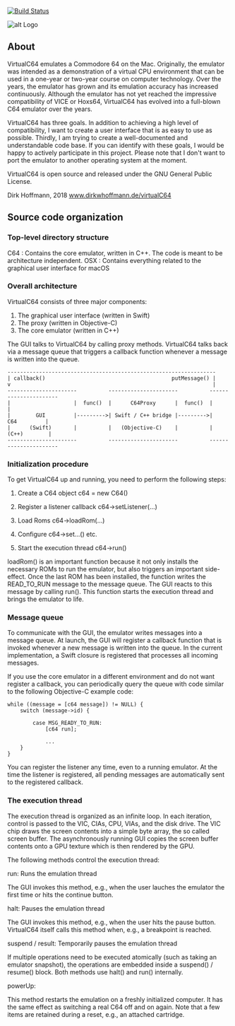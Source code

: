 [![Build Status](https://travis-ci.org/dirkwhoffmann/virtualc64.svg?branch=master)](https://travis-ci.org/dirkwhoffmann/virtualc64)

![alt Logo](http://www.dirkwhoffmann.de/virtualC64/pics/banner.png#1)

## About

VirtualC64 emulates a Commodore 64 on the Mac. Originally, the emulator was intended as a demonstration of a virtual CPU environment that can be used in a one-year or two-year course on computer technology. Over the years, the emulator has grown and its emulation accuracy has increased continuously. Although the emulator has not yet reached the impressive compatibility of VICE or Hoxs64, VirtualC64 has evolved into a full-blown C64 emulator over the years.  
 
VirtualC64 has three goals. In addition to achieving a high level of compatibility, I want to create a user interface that is as easy to use as possible. Thirdly, I am trying to create a well-documented and understandable code base. If you can identify with these goals, I would be happy to actively participate in this project. Please note that I don't want to port the emulator to another operating system at the moment. 

VirtualC64 is open source and released under the GNU General Public License.

Dirk Hoffmann, 2018
www.dirkwhoffmann.de/virtualC64

## Source code organization

### Top-level directory structure

C64 : Contains the core emulator, written in C++. The code is meant to be architecture independent. 
OSX : Contains everything related to the graphical user interface for macOS

### Overall architecture

VirtualC64 consists of three major components:

1. The graphical user interface (written in Swift)
2. The proxy (written in Objective-C)
3. The core emulator (written in C++)

The GUI talks to VirtualC64 by calling proxy methods. VirtualC64 talks back via
a message queue that triggers a callback function whenever a message is written into the queue. 

    ------------------------------------------------------------------
    | callback()                                        putMessage() |
    v                                                                |
    ----------------------          ----------------------          ----------------------
    |                    |  func()  |      C64Proxy      |  func()  |                    |
    |        GUI         |--------->| Swift / C++ bridge |--------->|        C64         |
    |      (Swift)       |          |   (Objective-C)    |          |       (C++)        |
    ----------------------          ----------------------          ----------------------


### Initialization procedure

To get VirtualC64 up and running, you need to perform the following steps:

1. Create a C64 object
c64 = new C64()

2. Register a listener callback
c64->setListener(...)

3. Load Roms
c64->loadRom(...)

4. Configure
c64->set...() etc.

5. Start the execution thread
c64->run()


loadRom() is an important function because it not only installs the necessary ROMs to run the emulator, but also triggers an important side-effect. Once the last ROM has been installed, the function writes the READ_TO_RUN message to the message queue. The GUI reacts to this message by calling run(). This function starts the execution thread and brings the emulator to life. 

 
### Message queue

To communicate with the GUI, the emulator writes messages into a message queue. At launch, the GUI will register a callback function that is invoked whenever a new message is written into the queue. In the current implementation, a Swift closure is registered that processes all incoming messages. 

If you use the core emulator in a different environment and do not want register a callback, you can periodically query the queue with code similar to the following Objective-C example code: 

    while ((message = [c64 message]) != NULL) {
        switch (message->id) {
            
            case MSG_READY_TO_RUN:
                [c64 run];
                
                ...
        }
    }

You can register the listener any time, even to a running emulator. At the time the listener is registered, all pending messages are automatically sent to the registered callback. 

### The execution thread

The execution thread is organized as an infinite loop. In each iteration, control is
passed to the VIC, CIAs, CPU, VIAs, and the disk drive. The VIC chip draws the screen
contents into a simple byte array, the so called screen buffer. The asynchronously
running GUI copies the screen buffer contents onto a GPU texture which is then rendered
by the GPU.

The following methods control the execution thread:


run: Runs the emulation thread
 
The GUI invokes this method, e.g., when the user lauches the
emulator the first time or hits the continue button.

halt: Pauses the emulation thread
 
The GUI invokes this method, e.g., when the user hits the pause button.
VirtualC64 itself calls this method when, e.g., a breakpoint is reached.

suspend / result: Temporarily pauses the emulation thread
 
If multiple operations need to be executed atomically (such as
taking an emulator snapshot), the operations are embedded inside a
suspend() / resume() block. Both methods use halt() and run() internally.

powerUp:
 
This method restarts the emulation on a freshly initialized computer.
It has the same effect as switching a real C64 off and on again. Note that a
 few items are retained during a reset, e.g., an attached cartridge.




